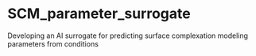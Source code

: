 # SCM_parameter_surrogate
Developing an AI surrogate for predicting surface complexation modeling parameters from conditions 
